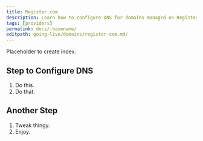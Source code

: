```yaml
---
title: Register.com
description: Learn how to configure DNS for domains managed on Register.com.
tags: [providers]
permalink: docs/:basename/
editpath: going-live/domains/register-com.md/
---
```

Placeholder to create index.
## Step to Configure DNS
1. Do this.
2. Do that.

## Another Step
1. Tweak thingy.
2. Enjoy.
